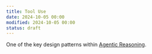 ```yaml
---
title: Tool Use
date: 2024-10-05 00:00
modified: 2024-10-05 00:00
status: draft
---
```


One of the key design patterns within [Agentic Reasoning](agentic-reasoning.md).